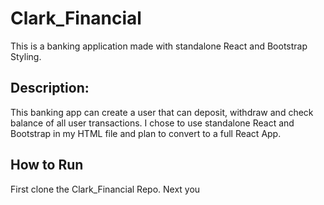 # Clark_Financial
This is a banking application made with standalone React and Bootstrap Styling.

## Description:
This banking app can create a user that can deposit, withdraw and check balance of all user transactions. I chose to use standalone React and Bootstrap in my HTML file and plan to convert to a full React App.

## How to Run
First clone the Clark_Financial Repo. Next you 
